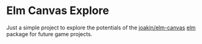 # Elm Canvas Explore

Just a simple project to explore the potentials of the [joakin/elm-canvas](https://github.com/joakin/elm-canvas) [elm](https://elm-lang.org) package for future game projects.
